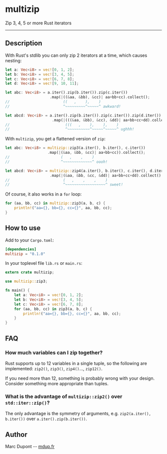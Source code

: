 # multizip
Zip 3, 4, 5 or more Rust iterators

----

## Description

With Rust's stdlib you can only zip 2 iterators at a time, which causes nesting:
```rust
let a: Vec<i8> = vec![0, 1, 2];
let b: Vec<i8> = vec![3, 4, 5];
let c: Vec<i8> = vec![6, 7, 8];
let d: Vec<i8> = vec![9, 10, 11];

let abc: Vec<i8> = a.iter().zip(b.iter()).zip(c.iter())
                    .map(|((&aa, &bb), &cc)| aa+bb+cc).collect();
//                        ((   ,    ),    )
//                        ^~~~~~~~~~^~~~~~^ awkward!

let abcd: Vec<i8> = a.iter().zip(b.iter()).zip(c.iter()).zip(d.iter())
                     .map(|(((&aa, &bb), &cc), &dd)| aa+bb+cc+dd).collect();
//                         (((   ,    ),    ),    )
//                         ^~~~~~~~~~~^~~~~~^~~~~~^ ughhh!
```

With `multizip`, you get a flattened version of `zip`:
```rust
let abc: Vec<i8> = multizip::zip3(a.iter(), b.iter(), c.iter())
                   .map(|(&aa, &bb, &cc)| aa+bb+cc)).collect();
//                       (   ,    ,    )
//                       ^~~~~~~~~~~~~~^ oooh!

let abcd: Vec<i8> = multizip::zip4(a.iter(), b.iter(), c.iter(), d.iter())
                    .map(|(&aa, &bb, &cc, &dd)| aa+bb+cc+dd).collect();
//                        (   ,    ,    ,    )
//                        ^~~~~~~~~~~~~~~~~~~^ sweet!
```

Of course, it also works in a `for` loop:
```rust
for (aa, bb, cc) in multizip::zip3(a, b, c) {
    println!("aa={}, bb={}, cc={}", aa, bb, cc);
}
```

## How to use
Add to your `Cargo.toml`:
```TOML
[dependencies]
multizip = "0.1.0"
```

In your toplevel file `lib.rs` or `main.rs`:
```rust
extern crate multizip;

use multizip::zip3;

fn main() {
    let a: Vec<i8> = vec![0, 1, 2];
    let b: Vec<i8> = vec![3, 4, 5];
    let c: Vec<i8> = vec![6, 7, 8];
    for (aa, bb, cc) in zip3(a, b, c) {
        println!("aa={}, bb={}, cc={}", aa, bb, cc);
    }
}
```

## FAQ
### How much variables can I zip together?
Rust supports up to 12 variables in a single tuple, so the following are
implemented: `zip2()`, `zip3()`, `zip4()`..., `zip12()`.

If you need more than 12, something is probably wrong with your design. Consider
something more appropriate than tuples.

### What is the advantage of `multizip::zip2()` over `std::iter::zip()`?
The only advantage is the symmetry of arguments, e.g. `zip2(a.iter(),
b.iter())` over `a.iter().zip(b.iter())`.

## Author
Marc Dupont -- [mdup.fr](http://mdup.fr)

